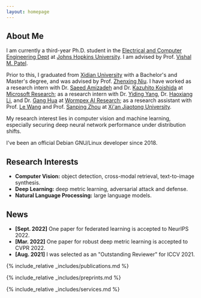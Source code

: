 ```yaml
---
layout: homepage
---
```


## About Me

I am currently a third-year Ph.D. student in the
[Electrical and Computer Engineering Dept](https://engineering.jhu.edu/ece/)
at [Johns Hopkins University](https://www.jhu.edu/).
I am advised by Prof. [Vishal M. Patel](https://engineering.jhu.edu/faculty/vishal-patel/).

Prior to this, I graduated from [Xidian University](https://en.xidian.edu.cn/) with a Bachelor's and
Master's degree, and was advised by
Prof. [Zhenxing Niu](https://sites.google.com/site/zhenxingniu007/home).
I have worked as a research intern with
Dr. [Saeed Amizadeh](https://www.microsoft.com/applied-sciences/people/saeed-amizadeh) and
Dr. [Kazuhito Koishida](https://www.microsoft.com/applied-sciences/people/kazuhito-koishida) at [Microsoft Research](https://www.microsoft.com/en-us/research/);
as a research intern with
Dr. [Yiding Yang](https://ihollywhy.github.io/),
Dr. [Haoxiang Li](https://blog.haoxiang.org/haoxiang.html), and
Dr. [Gang Hua](https://ganghua.org/) at [Wormpex AI Research](http://research.wormpex.com/);
as a research assistant with
Prof. [Le Wang](http://gr.xjtu.edu.cn/web/lewang)
and
Prof. [Sanping Zhou](https://gr.xjtu.edu.cn/web/spzhou)
at [Xi'an Jiaotong University](http://www.iair.xjtu.edu.cn/).

My research interest lies in computer vision and machine learning,
especially securing deep neural network performance under distribution shifts.

I've been an official Debian GNU/Linux developer since 2018.

## Research Interests

- **Computer Vision:** object detection, cross-modal retrieval, text-to-image synthesis.
- **Deep Learning:** deep metric learning, adversarial attack and defense.
- **Natural Language Processing:** large language models.

## News

- **[Sept. 2022]** One paper for federated learning is accepted to NeurIPS 2022.
- **[Mar. 2022]** One paper for robust deep metric learning is accepted to CVPR 2022.
- **[Aug. 2021]** I was selected as an "Outstanding Reviewer" for ICCV 2021.

{% include_relative _includes/publications.md %}

{% include_relative _includes/preprints.md %}

{% include_relative _includes/services.md %}

